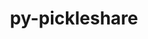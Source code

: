 ---
title: "py-pickleshare"
layout: cache
categories: [package, develop-2024-03-24]
meta: {"versions": ["0.7.5"], "compilers": ["gcc@=11.1.0", "gcc@=11.4.0", "gcc@=9.4.0", "oneapi@=2024.0.0"], "oss": ["ubuntu20.04", "ubuntu22.04"], "platforms": ["linux"], "targets": ["neoverse_v1", "neoverse_v2", "ppc64le", "x86_64_v3"], "stacks": ["data-vis-sdk", "e4s", "e4s-neoverse-v2", "e4s-neoverse_v1", "e4s-oneapi", "e4s-power", "root"], "num_specs": 13, "num_specs_by_stack": {"e4s-power": 2, "root": 13, "data-vis-sdk": 2, "e4s-neoverse_v1": 2, "e4s-neoverse-v2": 2, "e4s": 3, "e4s-oneapi": 2}}
spec_details: [{"hash": "oep2xfcyxxqbci5li7l5wljo722353ns", "compiler": "gcc@=9.4.0", "versions": ["0.7.5"], "os": "ubuntu20.04", "platform": "linux", "target": "ppc64le", "variants": ["build_system=python_pip"], "stacks": ["e4s-power", "root"], "size": "-", "tarball": "https://binaries.spack.io/releases/develop-2024-03-24/build_cache/linux-ubuntu20.04-ppc64le/gcc-9.4.0/py-pickleshare-0.7.5/linux-ubuntu20.04-ppc64le-gcc-9.4.0-py-pickleshare-0.7.5-oep2xfcyxxqbci5li7l5wljo722353ns.spack"}, {"hash": "jyotn3ahkc4rsk3qisdpka2vnnq5mwza", "compiler": "gcc@=9.4.0", "versions": ["0.7.5"], "os": "ubuntu20.04", "platform": "linux", "target": "ppc64le", "variants": ["build_system=python_pip"], "stacks": ["e4s-power", "root"], "size": "-", "tarball": "https://binaries.spack.io/releases/develop-2024-03-24/build_cache/linux-ubuntu20.04-ppc64le/gcc-9.4.0/py-pickleshare-0.7.5/linux-ubuntu20.04-ppc64le-gcc-9.4.0-py-pickleshare-0.7.5-jyotn3ahkc4rsk3qisdpka2vnnq5mwza.spack"}, {"hash": "vol74ng6brw4alye5hg7tfsilutev3g5", "compiler": "gcc@=11.1.0", "versions": ["0.7.5"], "os": "ubuntu20.04", "platform": "linux", "target": "x86_64_v3", "variants": ["build_system=python_pip"], "stacks": ["data-vis-sdk", "root"], "size": "-", "tarball": "https://binaries.spack.io/releases/develop-2024-03-24/build_cache/linux-ubuntu20.04-x86_64_v3/gcc-11.1.0/py-pickleshare-0.7.5/linux-ubuntu20.04-x86_64_v3-gcc-11.1.0-py-pickleshare-0.7.5-vol74ng6brw4alye5hg7tfsilutev3g5.spack"}, {"hash": "vc2w7gjl556eolwgoc3w4ke6ferf2olx", "compiler": "gcc@=11.1.0", "versions": ["0.7.5"], "os": "ubuntu20.04", "platform": "linux", "target": "x86_64_v3", "variants": ["build_system=python_pip"], "stacks": ["data-vis-sdk", "root"], "size": "-", "tarball": "https://binaries.spack.io/releases/develop-2024-03-24/build_cache/linux-ubuntu20.04-x86_64_v3/gcc-11.1.0/py-pickleshare-0.7.5/linux-ubuntu20.04-x86_64_v3-gcc-11.1.0-py-pickleshare-0.7.5-vc2w7gjl556eolwgoc3w4ke6ferf2olx.spack"}, {"hash": "izmmbml4dnbh3ye46p5v5kdct4hlp24p", "compiler": "gcc@=11.4.0", "versions": ["0.7.5"], "os": "ubuntu22.04", "platform": "linux", "target": "neoverse_v1", "variants": ["build_system=python_pip"], "stacks": ["root", "e4s-neoverse_v1"], "size": "-", "tarball": "https://binaries.spack.io/releases/develop-2024-03-24/build_cache/linux-ubuntu22.04-neoverse_v1/gcc-11.4.0/py-pickleshare-0.7.5/linux-ubuntu22.04-neoverse_v1-gcc-11.4.0-py-pickleshare-0.7.5-izmmbml4dnbh3ye46p5v5kdct4hlp24p.spack"}, {"hash": "zfpw6tun5obuuz2kbanjbqh3vs3izj5r", "compiler": "gcc@=11.4.0", "versions": ["0.7.5"], "os": "ubuntu22.04", "platform": "linux", "target": "neoverse_v1", "variants": ["build_system=python_pip"], "stacks": ["root", "e4s-neoverse_v1"], "size": "-", "tarball": "https://binaries.spack.io/releases/develop-2024-03-24/build_cache/linux-ubuntu22.04-neoverse_v1/gcc-11.4.0/py-pickleshare-0.7.5/linux-ubuntu22.04-neoverse_v1-gcc-11.4.0-py-pickleshare-0.7.5-zfpw6tun5obuuz2kbanjbqh3vs3izj5r.spack"}, {"hash": "5wzm4357skxvnavqfpmntmdgmmtryozn", "compiler": "gcc@=11.4.0", "versions": ["0.7.5"], "os": "ubuntu22.04", "platform": "linux", "target": "neoverse_v2", "variants": ["build_system=python_pip"], "stacks": ["e4s-neoverse-v2", "root"], "size": "-", "tarball": "https://binaries.spack.io/releases/develop-2024-03-24/build_cache/linux-ubuntu22.04-neoverse_v2/gcc-11.4.0/py-pickleshare-0.7.5/linux-ubuntu22.04-neoverse_v2-gcc-11.4.0-py-pickleshare-0.7.5-5wzm4357skxvnavqfpmntmdgmmtryozn.spack"}, {"hash": "gyvgcn7guc6zgsclsd7xy7iyvexi4s4l", "compiler": "gcc@=11.4.0", "versions": ["0.7.5"], "os": "ubuntu22.04", "platform": "linux", "target": "neoverse_v2", "variants": ["build_system=python_pip"], "stacks": ["e4s-neoverse-v2", "root"], "size": "-", "tarball": "https://binaries.spack.io/releases/develop-2024-03-24/build_cache/linux-ubuntu22.04-neoverse_v2/gcc-11.4.0/py-pickleshare-0.7.5/linux-ubuntu22.04-neoverse_v2-gcc-11.4.0-py-pickleshare-0.7.5-gyvgcn7guc6zgsclsd7xy7iyvexi4s4l.spack"}, {"hash": "fndgywlt3ks2gzglpc25ekjw4efudpvm", "compiler": "gcc@=11.4.0", "versions": ["0.7.5"], "os": "ubuntu22.04", "platform": "linux", "target": "x86_64_v3", "variants": ["build_system=python_pip"], "stacks": ["e4s", "root"], "size": "-", "tarball": "https://binaries.spack.io/releases/develop-2024-03-24/build_cache/linux-ubuntu22.04-x86_64_v3/gcc-11.4.0/py-pickleshare-0.7.5/linux-ubuntu22.04-x86_64_v3-gcc-11.4.0-py-pickleshare-0.7.5-fndgywlt3ks2gzglpc25ekjw4efudpvm.spack"}, {"hash": "fp76laqglno2gu7asf73fronjevf2xxr", "compiler": "gcc@=11.4.0", "versions": ["0.7.5"], "os": "ubuntu22.04", "platform": "linux", "target": "x86_64_v3", "variants": ["build_system=python_pip"], "stacks": ["e4s", "root"], "size": "-", "tarball": "https://binaries.spack.io/releases/develop-2024-03-24/build_cache/linux-ubuntu22.04-x86_64_v3/gcc-11.4.0/py-pickleshare-0.7.5/linux-ubuntu22.04-x86_64_v3-gcc-11.4.0-py-pickleshare-0.7.5-fp76laqglno2gu7asf73fronjevf2xxr.spack"}, {"hash": "ncgqlqh6p6a5xadl5rnvvkqrdxaznpyz", "compiler": "gcc@=11.4.0", "versions": ["0.7.5"], "os": "ubuntu22.04", "platform": "linux", "target": "x86_64_v3", "variants": ["build_system=python_pip"], "stacks": ["e4s", "root"], "size": "-", "tarball": "https://binaries.spack.io/releases/develop-2024-03-24/build_cache/linux-ubuntu22.04-x86_64_v3/gcc-11.4.0/py-pickleshare-0.7.5/linux-ubuntu22.04-x86_64_v3-gcc-11.4.0-py-pickleshare-0.7.5-ncgqlqh6p6a5xadl5rnvvkqrdxaznpyz.spack"}, {"hash": "uvbkkken4egax672d4mfifmugdazn6sd", "compiler": "oneapi@=2024.0.0", "versions": ["0.7.5"], "os": "ubuntu22.04", "platform": "linux", "target": "x86_64_v3", "variants": ["build_system=python_pip"], "stacks": ["root", "e4s-oneapi"], "size": "-", "tarball": "https://binaries.spack.io/releases/develop-2024-03-24/build_cache/linux-ubuntu22.04-x86_64_v3/oneapi-2024.0.0/py-pickleshare-0.7.5/linux-ubuntu22.04-x86_64_v3-oneapi-2024.0.0-py-pickleshare-0.7.5-uvbkkken4egax672d4mfifmugdazn6sd.spack"}, {"hash": "6ikv7ttzump6tvw47wgel5t4yrntyofo", "compiler": "oneapi@=2024.0.0", "versions": ["0.7.5"], "os": "ubuntu22.04", "platform": "linux", "target": "x86_64_v3", "variants": ["build_system=python_pip"], "stacks": ["root", "e4s-oneapi"], "size": "-", "tarball": "https://binaries.spack.io/releases/develop-2024-03-24/build_cache/linux-ubuntu22.04-x86_64_v3/oneapi-2024.0.0/py-pickleshare-0.7.5/linux-ubuntu22.04-x86_64_v3-oneapi-2024.0.0-py-pickleshare-0.7.5-6ikv7ttzump6tvw47wgel5t4yrntyofo.spack"}]
---